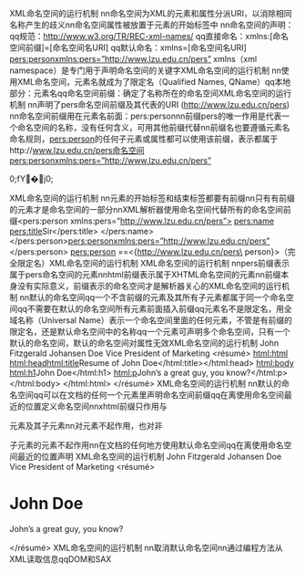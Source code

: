 XML命名空间的运行机制 nn命名空间为XML的元素和属性分派URI，以消除相同名称产生的歧义nn命名空间属性被放置于元素的开始标签中 nn命名空间的声明：qq规范：http://www.w3.org/TR/REC-xml-names/ qq直接命名：xmlns:[命名空间前缀]=[命名空间名URI] qq默认命名：xmlns=[命名空间名URI] <pers:personxmlns:pers=”http://www.lzu.edu.cn/pers”> <person xmlns=”http://www.lzu.edu.cn/pers”> xmlns（xml namespace）是专门用于声明命名空间的关键字XML命名空间的运行机制 nn使用XML命名空间，元素名就成为了限定名（Qualified Names, QName）qq本地部分：元素名qq命名空间前缀：确定了名称所在的命名空间XML命名空间的运行机制 nn声明了pers命名空间前缀及其代表的URI (http://www.lzu.edu.cn/pers) nn命名空间前缀用在元素名前面：pers:personnn前缀pers的唯一作用是代表一个命名空间的名称，没有任何含义，可用其他前缀代替nn前缀名也要遵循元素名命名规则，<pers:person>的任何子元素或属性都可以使用该前缀，表示都属于http://www.lzu.edu.cn/pers命名空间<pers:personxmlns:pers=”http://www.lzu.edu.cn/pers”>



0;fY�j0;




XML命名空间的运行机制 nn元素的开始标签和结束标签都要有前缀nn只有有前缀的元素才是命名空间的一部分nnXML解析器使用命名空间代替所有的命名空间前缀<pers:person xmlns:pers=”http://www.lzu.edu.cn/pers”> <pers:name> <pers:title>Sir</pers:title> </pers:name> </pers:person><pers:personxmlns:pers=”http://www.lzu.edu.cn/pers”> <first/> </pers:person> <pers:person> ==<{http://www.lzu.edu.cn/pers\ person}>（完全限定名）XML命名空间的运行机制 XML命名空间的运行机制 nnpers前缀表示属于pers命名空间的元素nnhtml前缀表示属于XHTML命名空间的元素nn前缀本身没有实际意义，前缀表示的命名空间才是解析器关心的XML命名空间的运行机制 nn默认的命名空间qq一个不含前缀的元素及其所有子元素都属于同一个命名空间qq不需要在默认的命名空间所有元素前面插入前缀qq元素名不是限定名，用全域名称（Universal Name）表示一个命名空间里面的任何元素，不管是有前缀的限定名，还是默认命名空间中的名称qq一个元素可声明多个命名空间，只有一个默认的命名空间，默认的命名空间对属性无效XML命名空间的运行机制 <?xml version=“1.0”?> <person xmlns=“http://www.wiley.com/pers” xmlns:html=“http://www.w3.org/1999/xhtml”> <name> <title>Sir</title> <first>John</first> <middle>Fitzgerald Johansen</middle> <last>Doe</last> </name> <position>Vice President of Marketing</position> <résumé> <html:html> <html:head><html:title>Resume of John Doe</html:title></html:head> <html:body> <html:h1>John Doe</html:h1> <html:p>John’s a great guy, you know?</html:p> </html:body> </html:html> </résumé> </person> XML命名空间的运行机制 nn默认的命名空间qq可以在文档的任何一个元素里声明命名空间前缀qq在离使用命名空间最近的位置定义命名空间nnxhtml前缀只作用与<p>元素及其子元素nn对<name>元素不起作用，也对非<p>子元素的元素不起作用nn在文档的任何地方使用默认命名空间qq在离使用命名空间最近的位置声明 XML命名空间的运行机制 <?xml version=“1.0”?> <person xmlns=”http://www.wiley.com/pers”> <name> <title>Sir</title> <first>John</first> <middle>Fitzgerald Johansen</middle> <last>Doe</last> </name> <position>Vice President of Marketing</position> <résumé> <html xmlns=”http://www.w3.org/1999/xhtml”> <head><title>Resume of John Doe</title></head> <body> <h1>John Doe</h1> <p>John’s a great guy, you know?</p> </body> </html> </résumé> </person> XML命名空间的运行机制 nn取消默认命名空间nn通过编程方法从XML读取信息qqDOM和SAX


